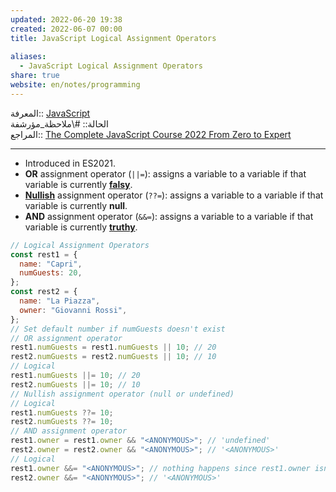 ```yaml
---  
updated: 2022-06-20 19:38  
created: 2022-06-07 00:00  
title: JavaScript Logical Assignment Operators  
  
aliases:  
  - JavaScript Logical Assignment Operators  
share: true  
website: en/notes/programming  
---  
```

  
المعرفة:: [JavaScript](JavaScript)  
الحالة:: #\ملاحظة_مؤرشفة  
المراجع:: [The Complete JavaScript Course 2022 From Zero to Expert](The%20Complete%20JavaScript%20Course%202022%20From%20Zero%20to%20Expert)  
  
---  
  
- Introduced in ES2021.  
- **OR** assignment operator (`||=`): assigns a variable to a variable if that variable is currently **[falsy](JavaScript%20Truthy%20and%20Falsy)**.  
- **[Nullish](JavaScript%20Nullish%20Coalescing%20Operator)** assignment operator (`??=`): assigns a variable to a variable if that variable is currently **null**.  
- **AND** assignment operator (`&&=`): assigns a variable to a variable if that variable is currently **[truthy](JavaScript%20Truthy%20and%20Falsy)**.  
  
```js  
// Logical Assignment Operators  
const rest1 = {  
  name: "Capri",  
  numGuests: 20,  
};  
const rest2 = {  
  name: "La Piazza",  
  owner: "Giovanni Rossi",  
};  
// Set default number if numGuests doesn't exist  
// OR assignment operator  
rest1.numGuests = rest1.numGuests || 10; // 20  
rest2.numGuests = rest2.numGuests || 10; // 10  
// Logical  
rest1.numGuests ||= 10; // 20  
rest2.numGuests ||= 10; // 10  
// Nullish assignment operator (null or undefined)  
// Logical  
rest1.numGuests ??= 10;  
rest2.numGuests ??= 10;  
// AND assignment operator  
rest1.owner = rest1.owner && "<ANONYMOUS>"; // 'undefined'  
rest2.owner = rest2.owner && "<ANONYMOUS>"; // '<ANONYMOUS>'  
// Logical  
rest1.owner &&= "<ANONYMOUS>"; // nothing happens since rest1.owner isn't true  
rest2.owner &&= "<ANONYMOUS>"; // '<ANONYMOUS>'  
```  
